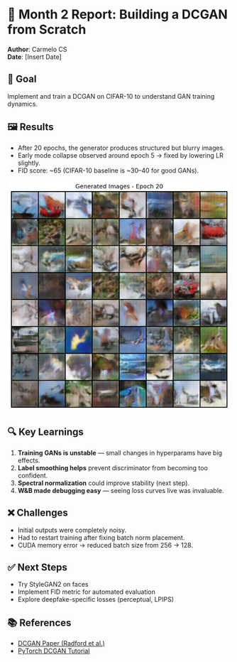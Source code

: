 # 📝 Month 2 Report: Building a DCGAN from Scratch  
**Author**: Carmelo CS  
**Date**: [Insert Date]  

## 🎯 Goal
Implement and train a DCGAN on CIFAR-10 to understand GAN training dynamics.

## 🖼️ Results
- After 20 epochs, the generator produces structured but blurry images.
- Early mode collapse observed around epoch 5 → fixed by lowering LR slightly.
- FID score: ~65 (CIFAR-10 baseline is ~30–40 for good GANs).

![Epoch 20 Samples](./samples/epoch_20.png)

## 🔍 Key Learnings
1. **Training GANs is unstable** — small changes in hyperparams have big effects.
2. **Label smoothing helps** prevent discriminator from becoming too confident.
3. **Spectral normalization** could improve stability (next step).
4. **W&B made debugging easy** — seeing loss curves live was invaluable.

## ❌ Challenges
- Initial outputs were completely noisy.
- Had to restart training after fixing batch norm placement.
- CUDA memory error → reduced batch size from 256 → 128.

## ✅ Next Steps
- Try StyleGAN2 on faces
- Implement FID metric for automated evaluation
- Explore deepfake-specific losses (perceptual, LPIPS)

## 📚 References
- [DCGAN Paper (Radford et al.)](https://arxiv.org/abs/1511.06434)
- [PyTorch DCGAN Tutorial](https://pytorch.org/tutorials/beginner/dcgan_faces_tutorial.html)